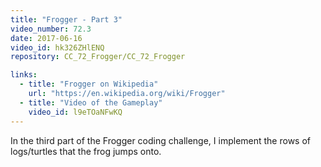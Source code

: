 ```yaml
---
title: "Frogger - Part 3"
video_number: 72.3
date: 2017-06-16
video_id: hk326ZHlENQ
repository: CC_72_Frogger/CC_72_Frogger

links:
  - title: "Frogger on Wikipedia"  
    url: "https://en.wikipedia.org/wiki/Frogger"
  - title: "Video of the Gameplay"  
    video_id: l9eTOaNFwKQ
---
```


In the third part of the Frogger coding challenge, I implement the rows of logs/turtles that the frog jumps onto.
